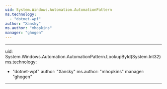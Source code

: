 ```yaml
---
uid: System.Windows.Automation.AutomationPattern
ms.technology: 
  - "dotnet-wpf"
author: "Xansky"
ms.author: "mhopkins"
manager: "ghogen"
---
```


---
uid: System.Windows.Automation.AutomationPattern.LookupById(System.Int32)
ms.technology: 
  - "dotnet-wpf"
author: "Xansky"
ms.author: "mhopkins"
manager: "ghogen"
---
